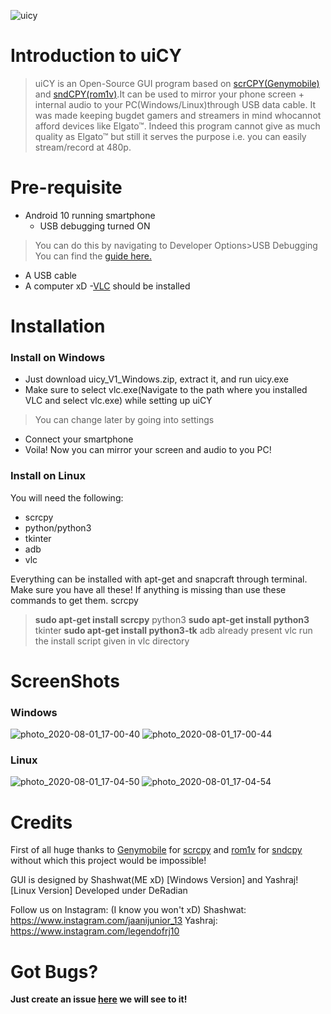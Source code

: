 ![uicy](https://user-images.githubusercontent.com/68629996/89100304-a66f4a80-d413-11ea-94ef-284592389517.png)
# Introduction to uiCY

>uiCY is an Open-Source GUI program based on [scrCPY(Genymobile)](https://github.com/Genymobile/scrcpy) and [sndCPY(rom1v)](https://github.com/rom1v/sndcpy).It can be used to mirror your phone screen + internal audio to your PC(Windows/Linux)through USB data cable. It was made keeping bugdet gamers and streamers in mind whocannot afford devices like Elgato™. Indeed this program cannot give as much quality as Elgato™ but still it serves the purpose  i.e. you can easily stream/record at 480p.
# Pre-requisite
- Android 10 running smartphone
   - USB debugging turned ON 

> You can do this by navigating to Developer Options>USB Debugging
You can find the [guide here.](https://www.howtogeek.com/129728/how-to-access-the-developer-options-menu-and-enable-usb-debugging-on-android-4.2/)
- A USB cable
- A computer xD
  -[VLC](https://www.videolan.org/vlc/) should be installed

# Installation 
### Install on Windows

- Just download uicy_V1_Windows.zip, extract it, and run uicy.exe
- Make sure to select vlc.exe(Navigate to the path where you installed VLC and select vlc.exe) while setting up uiCY
>You can change later by going into settings
- Connect your smartphone
- Voila! Now you can mirror your screen and audio to you PC!

### Install on Linux
 You will need the following:
- scrcpy
- python/python3
- tkinter
- adb
- vlc

Everything can be installed with apt-get and snapcraft through terminal.
Make sure you have all these!
If anything is missing than use these commands to get them.
scrcpy
>	**sudo apt-get install scrcpy**
python3
>	**sudo apt-get install python3**
tkinter
>	**sudo apt-get install python3-tk**
adb
>	already present
vlc
>	run the install script given in vlc directory
# ScreenShots
### Windows
![photo_2020-08-01_17-00-40](https://user-images.githubusercontent.com/68629996/89100908-c35a4c80-d418-11ea-9163-af2bd2efbced.jpg)
![photo_2020-08-01_17-00-44](https://user-images.githubusercontent.com/68629996/89100902-b63d5d80-d418-11ea-847a-e1f2fb693860.jpg)
### Linux
![photo_2020-08-01_17-04-50](https://user-images.githubusercontent.com/68629996/89100940-3368d280-d419-11ea-94fb-04d991e2aced.jpg)
![photo_2020-08-01_17-04-54](https://user-images.githubusercontent.com/68629996/89100943-36fc5980-d419-11ea-9d8a-90addca48de9.jpg)

# Credits
First of all huge thanks to [Genymobile](https://github.com/Genymobile) for [scrcpy](https://github.com/Genymobile/scrcpy) and [rom1v](https://github.com/rom1v) for [sndcpy](https://github.com/rom1v/sndcpy) without which this project would be impossible!

GUI is designed by Shashwat(ME xD)      [Windows Version]
and Yashraj!                                 [Linux Version]
Developed under DeRadian

Follow us on Instagram:   (I know you won't xD)
Shashwat: https://www.instagram.com/jaanijunior_13 
Yashraj:  https://www.instagram.com/legendofrj10

# Got Bugs?
**Just create an issue [here](https://github.com/DeRadian/uicy/issues) we will see to it!**
